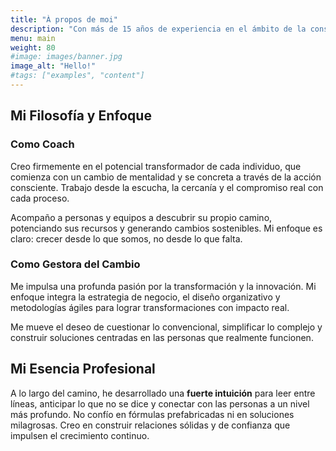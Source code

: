 ```yaml
---
title: "À propos de moi"
description: "Con más de 15 años de experiencia en el ámbito de la consultoría, coaching y dirección de proyectos, me dedico a potenciar el desarrollo humano y organizacional. Mi enfoque se centra en facilitar procesos de transformación que permitan a individuos y equipos superar desafíos, innovar y alcanzar sus metas más ambiciosas. Creo firmemente en el poder del autoconocimiento y la estrategia para generar cambios sostenibles y significativos."
menu: main
weight: 80
#image: images/banner.jpg
image_alt: "Hello!"
#tags: ["examples", "content"]
---
```


## Mi Filosofía y Enfoque

### Como Coach

Creo firmemente en el potencial transformador de cada individuo, que comienza con un cambio de mentalidad y se concreta a través de la acción consciente. Trabajo desde la escucha, la cercanía y el compromiso real con cada proceso.

Acompaño a personas y equipos a descubrir su propio camino, potenciando sus recursos y generando cambios sostenibles. Mi enfoque es claro: crecer desde lo que somos, no desde lo que falta.

### Como Gestora del Cambio

Me impulsa una profunda pasión por la transformación y la innovación. Mi enfoque integra la estrategia de negocio, el diseño organizativo y metodologías ágiles para lograr transformaciones con impacto real.

Me mueve el deseo de cuestionar lo convencional, simplificar lo complejo y construir soluciones centradas en las personas que realmente funcionen.

## Mi Esencia Profesional

A lo largo del camino, he desarrollado una **fuerte intuición** para leer entre líneas, anticipar lo que no se dice y conectar con las personas a un nivel más profundo. No confío en fórmulas prefabricadas ni en soluciones milagrosas. Creo en construir relaciones sólidas y de confianza que impulsen el crecimiento continuo.
